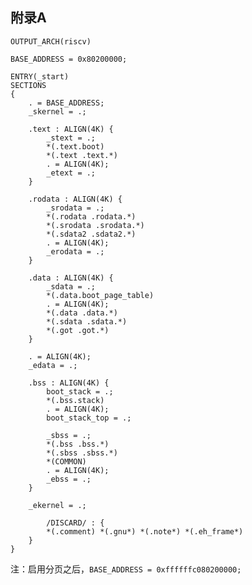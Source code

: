 ## 附录A



```x86asm,editable
OUTPUT_ARCH(riscv)

BASE_ADDRESS = 0x80200000;

ENTRY(_start)
SECTIONS
{
    . = BASE_ADDRESS;
    _skernel = .;

    .text : ALIGN(4K) {
        _stext = .;
        *(.text.boot)
        *(.text .text.*)
        . = ALIGN(4K);
        _etext = .;
    }

    .rodata : ALIGN(4K) {
        _srodata = .;
        *(.rodata .rodata.*)
        *(.srodata .srodata.*)
        *(.sdata2 .sdata2.*)
        . = ALIGN(4K);
        _erodata = .;
    }

    .data : ALIGN(4K) {
        _sdata = .;
        *(.data.boot_page_table)
        . = ALIGN(4K);
        *(.data .data.*)
        *(.sdata .sdata.*)
        *(.got .got.*)
    }

    . = ALIGN(4K);
    _edata = .;

    .bss : ALIGN(4K) {
        boot_stack = .;
        *(.bss.stack)
        . = ALIGN(4K);
        boot_stack_top = .;

        _sbss = .;
        *(.bss .bss.*)
        *(.sbss .sbss.*)
        *(COMMON)
        . = ALIGN(4K);
        _ebss = .;
    }

    _ekernel = .;

        /DISCARD/ : {
        *(.comment) *(.gnu*) *(.note*) *(.eh_frame*)
    }
}
```

注：启用分页之后，`BASE_ADDRESS = 0xffffffc080200000;`





<script src="https://utteranc.es/client.js"
        repo="OSLearning365/blog-issues"
        issue-term="pathname"
        theme="github-light"
        crossorigin="anonymous"
        async>
</script>
